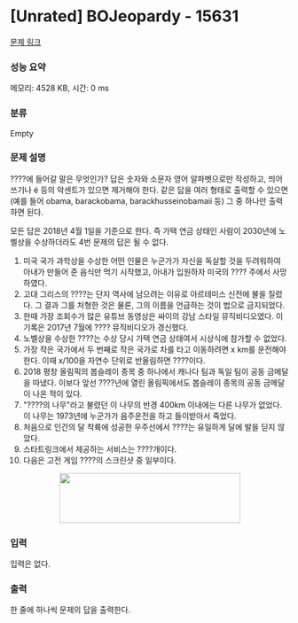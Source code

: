 # [Unrated] BOJeopardy - 15631 

[문제 링크](https://www.acmicpc.net/problem/15631) 

### 성능 요약

메모리: 4528 KB, 시간: 0 ms

### 분류

Empty

### 문제 설명

<p>????에 들어갈 말은 무엇인가? 답은 숫자와 소문자 영어 알파벳으로만 작성하고, 띄어쓰기나 é 등의 악센트가 있으면 제거해야 한다. 같은 답을 여러 형태로 출력할 수 있으면 (예를 들어 obama, barackobama, barackhusseinobamaii 등) 그 중 하나만 출력하면 된다.</p>

<p>모든 답은 2018년 4월 1일을 기준으로 한다. 즉 가택 연금 상태인 사람이 2030년에 노벨상을 수상하더라도 4번 문제의 답은 될 수 없다.</p>

<ol>
	<li>미국 국가 과학상을 수상한 어떤 인물은 누군가가 자신을 독살할 것을 두려워하여 아내가 만들어 준 음식만 먹기 시작했고, 아내가 입원하자 미국의 ???? 주에서 사망하였다.</li>
	<li>고대 그리스의 ????는 단지 역사에 남으려는 이유로 아르테미스 신전에 불을 질렀다. 그 결과 그를 처형한 것은 물론, 그의 이름을 언급하는 것이 법으로 금지되었다.</li>
	<li>한때 가장 조회수가 많은 유튜브 동영상은 싸이의 강남 스타일 뮤직비디오였다. 이 기록은 2017년 7월에 ???? 뮤직비디오가 경신했다.</li>
	<li>노벨상을 수상한 ????는 수상 당시 가택 연금 상태여서 시상식에 참가할 수 없었다.</li>
	<li>가장 작은 국가에서 두 번째로 작은 국가로 차를 타고 이동하려면 x km를 운전해야 한다. 이때 x/100을 자연수 단위로 반올림하면 ????이다.</li>
	<li>2018 평창 올림픽의 봅슬레이 종목 중 하나에서 캐나다 팀과 독일 팀이 공동 금메달을 따냈다. 이보다 앞선 ????년에 열린 올림픽에서도 봅슬레이 종목의 공동 금메달이 나온 적이 있다.</li>
	<li>"????의 나무"라고 불렸던 이 나무의 반경 400km 이내에는 다른 나무가 없었다. 이 나무는 1973년에 누군가가 음주운전을 하고 들이받아서 죽었다.</li>
	<li>처음으로 인간의 달 착륙에 성공한 우주선에서 ????는 유일하게 달에 발을 딛지 않았다.</li>
	<li>스타트링크에서 제공하는 서비스는 ????개이다.</li>
	<li>다음은 고전 게임 ????의 스크린샷 중 일부이다.</li>
</ol>

<p style="text-align: center;"><img alt="" src="" style="width: 326px; height: 90px;"></p>

### 입력 

 <p>입력은 없다.</p>

### 출력 

 <p>한 줄에 하나씩 문제의 답을 출력한다.</p>

